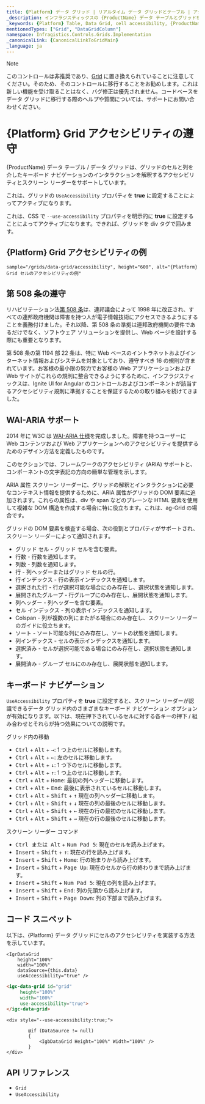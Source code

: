 ```yaml
---
title: {Platform} データ グリッド | リアルタイム データ グリッドとテーブル | アクセシビリティの遵守 | インフラジスティックス
_description: インフラジスティックスの {ProductName} データ テーブルとグリッドを使用して、スクリーン リーダーがグリッドのセルと列を介して「話す」キーボード ナビゲーションのインタラクションを読み取ることができるアクセシビリティ機能をサポートします。{ProductName} テーブルのチュートリアルをご覧ください!
_keywords: {Platform} Table, Data Grid, cell accessibility, {ProductName}, Infragistics, {Platform} テーブル, データ グリッド, セルのアクセシビリティ, インフラジスティックス
mentionedTypes: ["Grid", "DataGridColumn"]
namespace: Infragistics.Controls.Grids.Implementation
_canonicalLink: {CanonicalLinkToGridMain}
_language: ja
---
```


<!-- Blazor, WebComponents -->

> [!Note]
このコントロールは非推奨であり、[Grid](../data-grid.md) に置き換えられていることに注意してください。そのため、そのコントロールに移行することをお勧めします。これは新しい機能を受け取ることはなく、バグ修正は優先されません。コードベースをデータ グリッドに移行する際のヘルプや質問については、サポートにお問い合わせください。

<!-- end: Blazor, WebComponents -->

# {Platform} Grid アクセシビリティの遵守

{ProductName} データ テーブル / データ グリッドは、グリッドのセルと列を介したキーボード ナビゲーションのインタラクションを解釈するアクセシビリティとスクリーン リーダーをサポートしています。

<!-- React, WebComponents -->
これは、グリッドの `UseAccessibility` プロパティを **true** に設定することによってアクティブになります。
<!-- end: React, WebComponents -->

<!-- Blazor -->
これは、CSS で `--use-accessibility` プロパティを明示的に **true** に設定することによってアクティブになります。できれば、グリッドを div タグで囲みます。
<!-- end: Blazor -->

## {Platform} Grid アクセシビリティの例


`sample="/grids/data-grid/accessibility", height="600", alt="{Platform} Grid セルのアクセシビリティの例"`



<div class="divider--half"></div>

## 第 508 条の遵守
リハビリテーション法<a href="https://www.section508.gov/" target="_blank">第 508 条</a>は、連邦議会によって 1998 年に改正され、すべての連邦政府機関は障害を持つ人が電子情報技術にアクセスできるようにすることを義務付けました。それ以降、第 508 条の準拠は連邦政府機関の要件であるだけでなく、ソフトウェア ソリューションを提供し、Web ページを設計する際にも重要となります。

第 508 条の第 1194 部 22 条は、特に Web ベースのイントラネットおよびインターネット情報およびシステムを対象としており、遵守すべき 16 の規則が含まれています。お客様の最小限の努力でお客様の Web アプリケーションおよび Web サイトがこれらの規則に整合できるようにするために、インフラジスティックスは、Ignite UI for Angular のコントロールおよびコンポーネントが該当するアクセシビリティ規則に準拠することを保証するための取り組みを続けてきました。

## WAI-ARIA サポート
2014 年に W3C は <a href="https://www.w3.org/TR/wai-aria/" target="_blank">WAI-ARIA 仕様</a>を完成しました。障害を持つユーザーに Web コンテンツおよび Web アプリケーションへのアクセシビリティを提供するためのデザイン方法を定義したものです。

このセクションでは、フレームワークのアクセシビリティ (ARIA) サポートと、コンポーネントの文字表記の方向の簡単な管理を示します。

ARIA 属性
スクリーン リーダーに、グリッドの解釈とインタラクションに必要なコンテキスト情報を提供するために、ARIA 属性がグリッドの DOM 要素に追加されます。これらの属性は、div や span などのプレーンな HTML 要素を使用して複雑な DOM 構造を作成する場合に特に役立ちます。これは、ag-Grid の場合です。

グリッドの DOM 要素を検査する場合、次の役割とプロパティがサポートされ、スクリーン リーダーによって通知されます。

- グリッド セル - グリッド セルを含む要素。
- 行数 - 行数を通知します。
- 列数 - 列数を通知します。
- 行 - 列ヘッダーまたはグリッド セルの行。
- 行インデックス - 行の表示インデックスを通知します。
- 選択された行 - 行が選択可能な場合にのみ存在し、選択状態を通知します。
- 展開されたグループ - 行グループにのみ存在し、展開状態を通知します。
- 列ヘッダー - 列ヘッダーを含む要素。
- セル インデックス - 列の表示インデックスを通知します。
- Colspan - 列が複数の列にまたがる場合にのみ存在し、スクリーン リーダーのガイドに役立ちます。
- ソート - ソート可能な列にのみ存在し、ソートの状態を通知します。
- 列インデックス - セルの表示インデックスを通知します。
- 選択済み - セルが選択可能である場合にのみ存在し、選択状態を通知します。
- 展開済み - グループ セルにのみ存在し、展開状態を通知します。

## キーボード ナビゲーション

`UseAccessibility` プロパティを **true** に設定すると、スクリーン リーダーが認識できるデータ グリッド内のさまざまなキーボード ナビゲーション オプションが有効になります。以下は、現在押下されているセルに対する各キーの押下 / 組み合わせとそれらが持つ効果についての説明です。

グリッド内の移動

- <kbd>Ctrl</kbd> + <kbd>Alt</kbd> + <kbd>→</kbd>: 1 つ上のセルに移動します。
- <kbd>Ctrl</kbd> + <kbd>Alt</kbd> + <kbd>←</kbd>: 左のセルに移動します。
- <kbd>Ctrl</kbd> + <kbd>Alt</kbd> + <kbd>↓</kbd>: 1 つ下のセルに移動します。
- <kbd>Ctrl</kbd> + <kbd>Alt</kbd> + <kbd>↑</kbd>: 1 つ上のセルに移動します。
- <kbd>Ctrl</kbd> + <kbd>Alt</kbd> + <kbd>Home</kbd>: 最初の列ヘッダーに移動します。
- <kbd>Ctrl</kbd> + <kbd>Alt</kbd> + <kbd>End</kbd>: 最後に表示されているセルに移動します。
- <kbd>Ctrl</kbd> + <kbd>Alt</kbd> + <kbd>Shift</kbd> + <kbd>↑</kbd> 現在の列ヘッダーに移動します。
- <kbd>Ctrl</kbd> + <kbd>Alt</kbd> + <kbd>Shift</kbd> + <kbd>↓</kbd> 現在の列の最後のセルに移動します。
- <kbd>Ctrl</kbd> + <kbd>Alt</kbd> + <kbd>Shift</kbd> + <kbd>←</kbd> 現在の行の最初のセルに移動します。
- <kbd>Ctrl</kbd> + <kbd>Alt</kbd> + <kbd>Shift</kbd> + <kbd>→</kbd> 現在の行の最後のセルに移動します。

スクリーン リーダー コマンド

- <kbd>Ctrl または Alt</kbd> + <kbd>Num Pad 5</kbd>: 現在のセルを読み上げます。
- <kbd>Insert</kbd> + <kbd>Shift</kbd> + <kbd>↑</kbd>: 現在の行を読み上げます。
- <kbd>Insert</kbd> + <kbd>Shift</kbd> + <kbd>Home</kbd>: 行の始まりから読み上げます。
- <kbd>Insert</kbd> + <kbd>Shift</kbd> + <kbd>Page Up</kbd>: 現在のセルから行の終わりまで読み上げます。
- <kbd>Insert</kbd> + <kbd>Shift</kbd> + <kbd>Num Pad 5</kbd>: 現在の列を読み上げます。
- <kbd>Insert</kbd> + <kbd>Shift</kbd> + <kbd>End</kbd>: 列の先頭から読み上げます。
- <kbd>Insert</kbd> + <kbd>Shift</kbd> + <kbd>Page Down</kbd>: 列の下部まで読み上げます。

## コード スニペット

以下は、{Platform} データ グリッドにセルのアクセシビリティを実装する方法を示しています。

```tsx
<IgrDataGrid
    height="100%"
    width="100%"
    dataSource={this.data}
    useAccessibility="true" />
```

```html
<igc-data-grid id="grid"
     height="100%"
     width="100%"
     use-accessibility="true">
</igc-data-grid>
```

```razor
<div style="--use-accessibility:true;">

        @if (DataSource != null)
        {
            <IgbDataGrid Height="100%" Width="100%" />
        }
</div>
```

## API リファレンス

 - `Grid`
 - `UseAccessibility`
